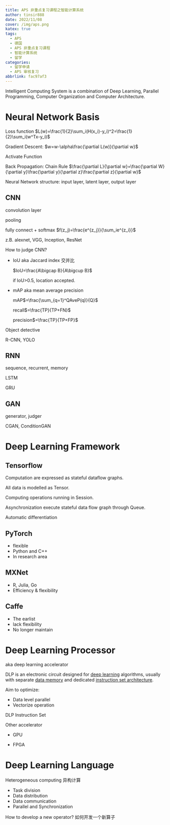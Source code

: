 ```yaml
---
title: APS 非重点复习课程之智能计算系统
author: tinsir888
date: 2022/11/08
cover: /img/aps.png
katex: true
tags:
  - APS
  - 德国
  - APS 非重点复习课程
  - 智能计算系统
  - 留学
categories:
  - 留学申请
  - APS 审核复习
abbrlink: fac97af3
---
```


Intelligent Computing System is a combination of Deep Learning, Parallel Programming, Computer Organization and Computer Architecture.

# Neural Network Basis

Loss function $L(w)=\frac{1}{2}\sum_i(H(x_i)-y_i)^2=\frac{1}{2}\sum_i(w^Tx-y_i)$

Gradient Descent: $w=w-\alpha\frac{\partial L(w)}{\partial w}$

Activate Function

Back Propagation: Chain Rule $\frac{\partial L}{\partial w}=\frac{\partial W}{\partial y}\frac{\partial y}{\partial z}\frac{\partial z}{\partial w}$

Neural Network structure: input layer, latent layer, output layer

## CNN

convolution layer

pooling

fully connect + softmax $f(z_j)=\frac{e^{z_j}}{\sum_ie^{z_i}}$

z.B. alexnet, VGG, Inception, ResNet

How to judge CNN?

- IoU aka Jaccard index 交并比

  $IoU=\frac{A\bigcap B}{A\bigcup B}$

  if IoU>0.5, location accepted.

- mAP aka mean average precision

  mAP$=\frac{\sum_{q=1}^QAveP(q)}{Q}$

  recall$=\frac{TP}{TP+FN}$

  precision$=\frac{TP}{TP+FP}$

Object detective

R-CNN, YOLO

## RNN

sequence, recurrent, memory

LSTM

GRU

## GAN

generator, judger

CGAN, ConditionGAN

# Deep Learning Framework

## Tensorflow

Computation are expressed as stateful dataflow graphs.

All data is modelled as Tensor.

Computing operations running in Session.

Asynchronization execute stateful data flow graph through Queue.

Automatic differentiation

## PyTorch

- flexible
- Python and C++
- In research area

## MXNet

- R, Julia, Go
- Efficiency & flexibility

## Caffe

- The earlist
- lack flexibility
- No longer maintain

# Deep Learning Processor

aka deep learning accelerator

DLP is an electronic circuit designed for [deep learning](https://en.wikipedia.org/wiki/Deep_learning) algorithms, usually with separate [data memory](https://en.wikipedia.org/wiki/Computer_memory) and dedicated [instruction set architecture](https://en.wikipedia.org/wiki/Instruction_set_architecture).

Aim to optimize:

- Data level parallel
- Vectorize operation

DLP Instruction Set

Other accelerator

- GPU

- FPGA

# Deep Learning Language

Heterogeneous computing 异构计算

- Task division
- Data distribution
- Data communication
- Parallel and Synchronization

How to develop a new operator? 如何开发一个新算子

